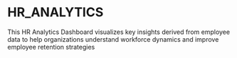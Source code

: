# HR_ANALYTICS
This HR Analytics Dashboard visualizes key insights derived from employee data to help organizations understand workforce dynamics and improve employee retention strategies
